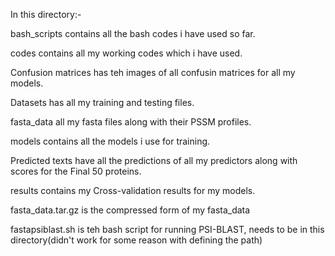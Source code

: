 In this directory:-

bash_scripts contains all the bash codes i have used so far.

codes contains all my working codes which i have used.

Confusion matrices has teh images of all confusin matrices for all my models.

Datasets has all my training and testing files.

fasta_data all my fasta files along with their PSSM profiles.

models contains all the models i use for training.

Predicted texts have all the predictions of all my predictors along with scores for the Final 50 proteins.

results contains my Cross-validation results for my models.

fasta_data.tar.gz is the compressed form of my fasta_data

fastapsiblast.sh is teh bash script for running PSI-BLAST, needs to be in this directory(didn't work for some reason with defining the path)

